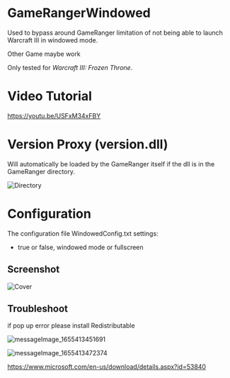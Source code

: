 # GameRangerWindowed
Used to bypass around GameRanger limitation of not being able to launch Warcraft III in windowed mode.

Other Game maybe work

Only tested for *Warcraft III: Frozen Throne*.

# Video Tutorial
https://youtu.be/USFxM34xFBY

# Version Proxy (version.dll)
Will automatically be loaded by the GameRanger itself if the dll is in the GameRanger directory.

![Directory](https://user-images.githubusercontent.com/35301327/174139467-deb13167-849e-46e9-a0e6-c4c7825e3fee.png)

# Configuration
The configuration file WindowedConfig.txt settings:
* true or false, windowed mode or fullscreen

## Screenshot
![Cover](https://user-images.githubusercontent.com/35301327/174141239-4e4c476e-bb0e-4978-a36a-90bdaf730e0c.png)

## Troubleshoot
if pop up error please install Redistributable

![messageImage_1655413451691](https://user-images.githubusercontent.com/35301327/174163415-bbc644cb-7069-4548-a677-864d9ed3f834.jpg)

![messageImage_1655413472374](https://user-images.githubusercontent.com/35301327/174163426-f5e96cda-ed31-45c7-9a16-9f3dfdd1a095.jpg)

https://www.microsoft.com/en-us/download/details.aspx?id=53840
